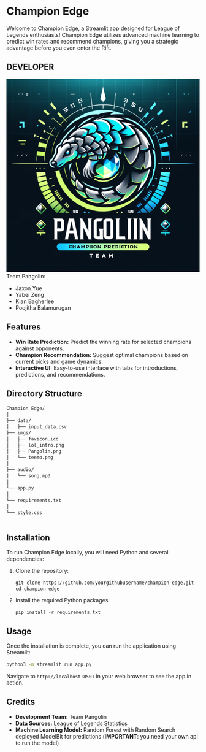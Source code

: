 # Champion Edge 

Welcome to Champion Edge, a Streamlit app designed for League of Legends enthusiasts! Champion Edge utilizes advanced machine learning to predict win rates and recommend champions, giving you a strategic advantage before you even enter the Rift.

## DEVELOPER
![Alt text](imgs/Pangolin.png)
Team Pangolin: 

- Jaxon Yue
- Yabei Zeng
- Kian Bagherlee
- Poojitha Balamurugan


## Features

- **Win Rate Prediction:** Predict the winning rate for selected champions against opponents.
- **Champion Recommendation:** Suggest optimal champions based on current picks and game dynamics.
- **Interactive UI:** Easy-to-use interface with tabs for introductions, predictions, and recommendations.

## Directory Structure

```plaintext
Champion Edge/
│
├── data/
│   ├── input_data.csv               
├── imgs/
│   ├── favicon.ico                  
│   ├── lol_intro.png 
│   ├── Pangolin.png              
│   └── teemo.png                    
│
├── audio/
│   └── song.mp3                     
│
└── app.py 
│
└── requirements.txt
│
└── style.css 
                        
```

## Installation

To run Champion Edge locally, you will need Python and several dependencies:

1. Clone the repository:
   ```
   git clone https://github.com/yourgithubusername/champion-edge.git
   cd champion-edge
   ```

2. Install the required Python packages:
   ```
   pip install -r requirements.txt
   ```

## Usage

Once the installation is complete, you can run the application using Streamlit:

```bash
python3 -m streamlit run app.py
```

Navigate to `http://localhost:8501` in your web browser to see the app in action.

## Credits

- **Development Team:** Team Pangolin
- **Data Sources:** [League of Legends Statistics](https://gol.gg/teams/list/season-S12/split-ALL/tournament-ALL/)
- **Machine Learning Model:** Random Forest with Random Search deployed ModelBit for predictions (**IMPORTANT**: you need your own api to run the model)

